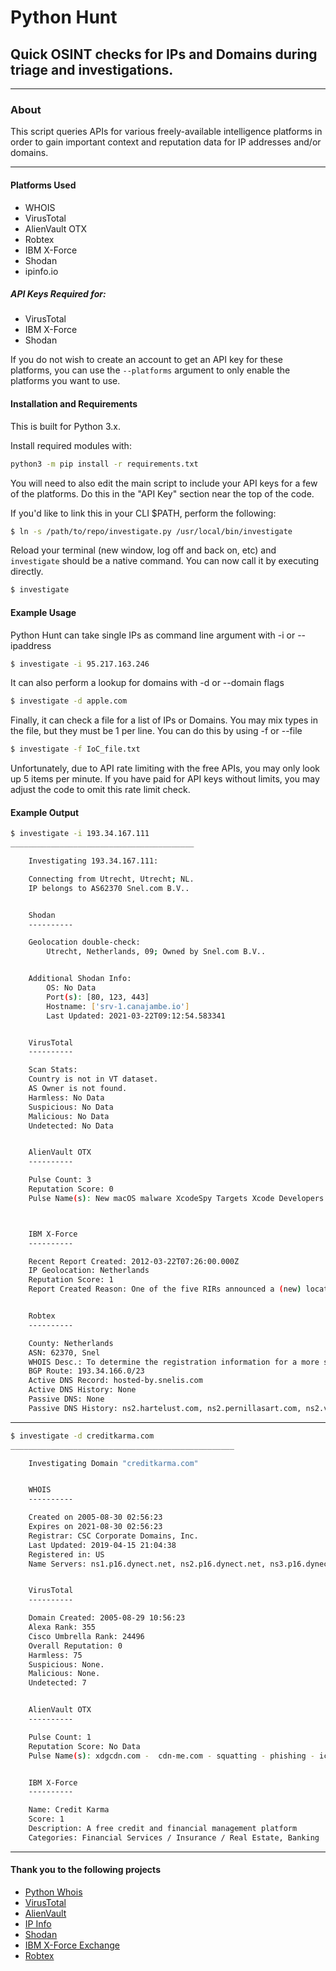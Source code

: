 # Python Hunt
## Quick OSINT checks for IPs and Domains during triage and investigations.

---

### About
This script queries APIs for various freely-available intelligence platforms
in order to gain important context and reputation data for IP addresses and/or
domains.

---

#### Platforms Used
* WHOIS
* VirusTotal
* AlienVault OTX
* Robtex
* IBM X-Force
* Shodan
* ipinfo.io


##### API Keys Required for:
* VirusTotal
* IBM X-Force
* Shodan

If you do not wish to create an account to get an API key for these platforms,
you can use the `--platforms` argument to only enable the platforms you want
to use.


#### Installation and Requirements
This is built for Python 3.x.

Install required modules with:
```bash
python3 -m pip install -r requirements.txt
```

You will need to also edit the main script to include your API keys for a few
of the platforms.  Do this in the "API Key" section near the top of the code.

If you'd like to link this in your CLI $PATH, perform the following:
```bash
$ ln -s /path/to/repo/investigate.py /usr/local/bin/investigate
```
Reload your terminal (new window, log off and back on, etc) and `investigate`
should be a native command.  You can now call it by executing directly.
```bash
$ investigate
```


#### Example Usage
Python Hunt can take single IPs as command line argument with -i or --ipaddress
```bash
$ investigate -i 95.217.163.246
```

It can also perform a lookup for domains with -d or --domain flags
```bash
$ investigate -d apple.com
```
Finally, it can check a file for a list of IPs or Domains.
You may mix types in the file, but they must be 1 per line.
You can do this by using -f or --file

```bash
$ investigate -f IoC_file.txt
```
Unfortunately, due to API rate limiting with the free APIs, you may only
look up 5 items per minute.  If you have paid for API keys without limits,
you may adjust the code to omit this rate limit check.


#### Example Output

```bash
$ investigate -i 193.34.167.111
_________________________________________

    Investigating 193.34.167.111:

    Connecting from Utrecht, Utrecht; NL.
    IP belongs to AS62370 Snel.com B.V..


    Shodan
    ----------

    Geolocation double-check:
        Utrecht, Netherlands, 09; Owned by Snel.com B.V..


    Additional Shodan Info:
        OS: No Data
        Port(s): [80, 123, 443]
        Hostname: ['srv-1.canajambe.io']
        Last Updated: 2021-03-22T09:12:54.583341


    VirusTotal
    ----------

    Scan Stats:
    Country is not in VT dataset.
    AS Owner is not found.
    Harmless: No Data
    Suspicious: No Data
    Malicious: No Data
    Undetected: No Data


    AlienVault OTX
    ----------

    Pulse Count: 3
    Reputation Score: 0
    Pulse Name(s): New macOS malware XcodeSpy Targets Xcode Developers with EggShell Backdoor, New macOS malware XcodeSpy Targets Xcode Developers with EggShell Backdoor, New macOS malware XcodeSpy Targets Xcode Developers with EggShell Backdoor - SentinelLabs



    IBM X-Force
    ----------

    Recent Report Created: 2012-03-22T07:26:00.000Z
    IP Geolocation: Netherlands
    Reputation Score: 1
    Report Created Reason: One of the five RIRs announced a (new) location mapping of the IP.


    Robtex
    ----------

    County: Netherlands
    ASN: 62370, Snel
    WHOIS Desc.: To determine the registration information for a more specific range, please try a more specific query. If you see this object as a result of a single IP query, it means the IP address is currently in the free pool of address space managed by the RIPE NCC.
    BGP Route: 193.34.166.0/23
    Active DNS Record: hosted-by.snelis.com
    Active DNS History: None
    Passive DNS: None
    Passive DNS History: ns2.hartelust.com, ns2.pernillasart.com, ns2.vesconet.com

  ```

---

```bash
$ investigate -d creditkarma.com
__________________________________________________

    Investigating Domain "creditkarma.com"


    WHOIS
    ----------

    Created on 2005-08-30 02:56:23
    Expires on 2021-08-30 02:56:23
    Registrar: CSC Corporate Domains, Inc.
    Last Updated: 2019-04-15 21:04:38
    Registered in: US
    Name Servers: ns1.p16.dynect.net, ns2.p16.dynect.net, ns3.p16.dynect.net, ns4.p16.dynect.net


    VirusTotal
    ----------

    Domain Created: 2005-08-29 10:56:23
    Alexa Rank: 355
    Cisco Umbrella Rank: 24496
    Overall Reputation: 0
    Harmless: 75
    Suspicious: None.
    Malicious: None.
    Undetected: 7


    AlienVault OTX
    ----------

    Pulse Count: 1
    Reputation Score: No Data
    Pulse Name(s): xdgcdn.com -  cdn-me.com - squatting - phishing - icloud - itunes - music - inaudible - bluetooth - nfc - hacking the human


    IBM X-Force
    ----------

    Name: Credit Karma
    Score: 1
    Description: A free credit and financial management platform
    Categories: Financial Services / Insurance / Real Estate, Banking

```


---

#### Thank you to the following projects
* [Python Whois](https://pypi.org/project/python-whois/)
* [VirusTotal](https://virustotal.com)
* [AlienVault](https://otx.alienvault.com)
* [IP Info](https://ipinfo.io)
* [Shodan](https://shodan.io)
* [IBM X-Force Exchange](https://exchange.xforce.ibmcloud.com/)
* [Robtex](https://www.robtex.com)

